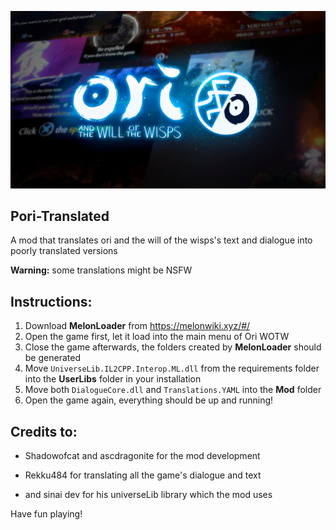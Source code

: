 ![alt text](https://github.com/ascdragonite/Pori-Translated/blob/main/source%20code/DialogueMod/bin/Thumbnail.png)
## Pori-Translated
A mod that translates ori and the will of the wisps's text and dialogue into poorly translated versions

**Warning:** some translations might be NSFW

## Instructions:
1. Download **MelonLoader** from https://melonwiki.xyz/#/
2. Open the game first, let it load into the main menu of Ori WOTW
3. Close the game afterwards, the folders created by **MelonLoader** should be generated
4. Move `UniverseLib.IL2CPP.Interop.ML.dll` from the requirements folder into the **UserLibs** folder in your installation
5. Move both `DialogueCore.dll` and `Translations.YAML` into the **Mod** folder
6. Open the game again, everything should be up and running!

## Credits to:

- Shadowofcat and ascdragonite for the mod development  

- Rekku484 for translating all the game's dialogue and text  

- and sinai dev for his universeLib library which the mod uses


Have fun playing!
